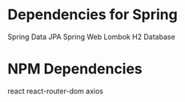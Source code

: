 # Dependencies for Spring

Spring Data JPA
Spring Web
Lombok
H2 Database

# NPM Dependencies

react
react-router-dom
axios


